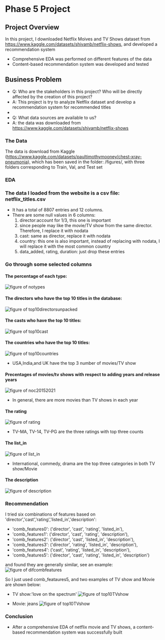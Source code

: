 # Phase 5 Project


## Project Overview

In this project, I downloaded Netflix Moives and TV Shows dataset from https://www.kaggle.com/datasets/shivamb/netflix-shows, and developed a recommendation system
- Comprehensive EDA was performed on different features of the data
- Content-based recommendation system was developed and tested

## Business Problem

* Q: Who are the stakeholders in this project? Who will be directly affected by the creation of this project?
* A: This project is try to analyze Netflix dataset and develop a recommendation system for recommended titles
*
* Q: What data sources are available to us?
* A: the data was downloaded from  https://www.kaggle.com/datasets/shivamb/netflix-shows


### The Data

The data is download from Kaggle (https://www.kaggle.com/datasets/paultimothymooney/chest-xray-pneumonia), which has been saved in the folder: /figures/, with three folders corresponding to Train, Val, and Test set


### EDA

### The data I loaded from the website is a csv file: netflix_titles.csv

- It has a total of 8807 entries and 12 columns.
- There are some null values in 6 columns:
  1) director:account for 1/3, this one is important 
  2) since people may like the movie/TV show from the same director. Therefore, I replace it with nodata
  3) cast: same as director, replace it with nodata
  4) country: this one is also important, instead of replacing with nodata, I will replace it with the most common country
  5) data_added, rating, duration: just drop these entries

### Go through some selected columns
#### The percentage of each type:
![figure of notypes](figures/notypes.png)

#### The directors who have the top 10 titles in the database:
![figure of top10directorsunpacked](figures/top10directorunpacked.png)

#### The casts who have the top 10 titles:
![figure of top10cast](figures/top10castunpacked.png)

#### The countries who have the top 10 titles:
![figure of top10countries](figures/top10countryunpacked.png)
- USA,India,and UK have the top 3 number of movies/TV show

#### Precentages of movies/tv shows with respect to adding years and release years
![figure of noc20152021](figures/numofcounts2015_2021.png)
- In general, there are more movies than TV shows in each year

#### The rating
![figure of rating](figures/ratingcount.png)
- TV-MA, TV-14, TV-PG are the three ratings with top three counts

#### The list_in
![figure of list_in](figures/top10listed_inunpackedTVShow.png)
- International, commedy, drama are the top three categories in both TV show/Movie

#### The description
![figure of description](figures/descriptionwordcloud.png)

### Recommendation

I tried six combinations of features based on 'director','cast','rating','listed_in','description':
- 'comb_features0': ('director', 'cast', 'rating', 'listed_in'),
- 'comb_features1': ('director', 'cast', 'rating', 'description'),
- 'comb_features2': ('director', 'cast', 'listed_in', 'description'),
- 'comb_features3': ('director', 'rating', 'listed_in', 'description'),
- 'comb_features4': ('cast', 'rating', 'listed_in', 'description'),
- 'comb_features5': ('director', 'cast', 'rating', 'listed_in', 'description')

and found they are generally similar, see an example:
![figure of difcombfeatures](figures/top10recomdtitles_toohottohandlebrazil_df.png)

So I just used comb_feataures5, and two examples of TV show and Movie are shown below:
- TV show:'love on the spectrum'
![figure of top10TVshow](figures/top10recomdtitles_loveonthespectrum.png)

- Movie: jeans
![figure of top10TVshow](figures/top10recomdtitles_jeans.png)

### Conclusion
- After a comprehensive EDA of netflix movie and TV shows, a content-based recommendation system was successfully built


